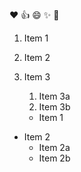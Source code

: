 :heart:
:+1:
:smile:
:sparkles:
:tada:

1. Item 1
2. Item 2
3. Item 3
   1. Item 3a
   2. Item 3b
   
   * Item 1
* Item 2
  * Item 2a
  * Item 2b
